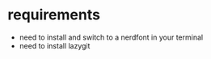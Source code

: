 # requirements

- need to install and switch to a nerdfont in your terminal
- need to install lazygit
